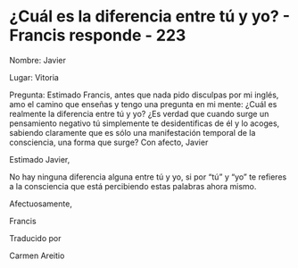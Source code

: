 # ¿Cuál es la diferencia entre tú y yo? - Francis responde - 223

Nombre: Javier

Lugar: Vitoria

Pregunta: Estimado Francis, antes que nada pido disculpas por mi inglés, amo el camino que enseñas y tengo una pregunta en mi mente: ¿Cuál es realmente la diferencia entre tú y yo? ¿Es verdad que cuando surge un pensamiento negativo tú simplemente te desidentificas de él y lo acoges, sabiendo claramente que es sólo una manifestación temporal de la consciencia, una forma que surge? Con afecto, Javier

Estimado Javier,

No hay ninguna diferencia alguna entre tú y yo, si por “tú” y “yo” te refieres a la consciencia que está percibiendo estas palabras ahora mismo.

Afectuosamente,

Francis

Traducido por

Carmen Areitio

